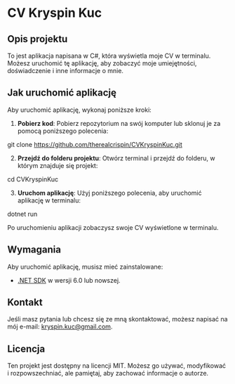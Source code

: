 # CV Kryspin Kuc

## Opis projektu

To jest aplikacja napisana w C#, która wyświetla moje CV w terminalu. Możesz uruchomić tę aplikację, aby zobaczyć moje umiejętności, doświadczenie i inne informacje o mnie.

## Jak uruchomić aplikację

Aby uruchomić aplikację, wykonaj poniższe kroki:

1. **Pobierz kod**: Pobierz repozytorium na swój komputer lub sklonuj je za pomocą poniższego polecenia:

git clone https://github.com/therealcrispin/CVKryspinKuc.git

2. **Przejdź do folderu projektu**: Otwórz terminal i przejdź do folderu, w którym znajduje się projekt:

cd CVKryspinKuc

3. **Uruchom aplikację**: Użyj poniższego polecenia, aby uruchomić aplikację w terminalu:

dotnet run

Po uruchomieniu aplikacji zobaczysz swoje CV wyświetlone w terminalu.

## Wymagania

Aby uruchomić aplikację, musisz mieć zainstalowane:

- [.NET SDK](https://dotnet.microsoft.com/download) w wersji 6.0 lub nowszej.

## Kontakt

Jeśli masz pytania lub chcesz się ze mną skontaktować, możesz napisać na mój e-mail: kryspin.kuc@gmail.com.

## Licencja

Ten projekt jest dostępny na licencji MIT. Możesz go używać, modyfikować i rozpowszechniać, ale pamiętaj, aby zachować informacje o autorze.
